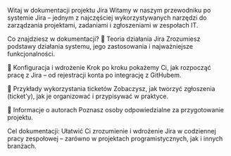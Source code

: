 Witaj w dokumentacji projektu Jira
Witamy w naszym przewodniku po systemie Jira – jednym z najczęściej wykorzystywanych narzędzi do zarządzania projektami, zadaniami i zgłoszeniami w zespołach IT.

Co znajdziesz w dokumentacji?
🔹 Teoria działania Jira
Zrozumiesz podstawy działania systemu, jego zastosowania i najważniejsze funkcjonalności.

🔹 Konfiguracja i wdrożenie
Krok po kroku pokażemy Ci, jak rozpocząć pracę z Jira – od rejestracji konta po integrację z GitHubem.

🔹 Przykłady wykorzystania ticketów
Zobaczysz, jak tworzyć zgłoszenia (ticket’y), jak je organizować i przypisywać w praktyce.

🔹 Informacje o autorach
Poznasz osoby odpowiedzialne za przygotowanie projektu.

Cel dokumentacji:
Ułatwić Ci zrozumienie i wdrożenie Jira w codziennej pracy zespołowej – zarówno w projektach programistycznych, jak i innych branżach.

